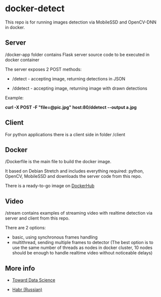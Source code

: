 # docker-detect
This repo is for running images detection via MobileSSD and OpenCV-DNN in docker.

## Server
/docker-app folder contains Flask server source code to be executed in docker container

The server exposes 2 POST methods:

* /detect - accepting image, returning detections in JSON

* /ddetect - accepting image, returning image with drawn detections


Example:

__curl -X POST -F "file=@pic.jpg" host:80/ddetect --output a.jpg__

## Client
For python applications there is a client side in folder /client

## Docker
/Dockerfile is the main file to build the docker image. 

It based on Debian Stretch and includes everything required: python, OpenCV, MobileSSD and downloads the server code from this repo.

There is a ready-to-go image on [DockerHub](https://hub.docker.com/r/tprlab/opencv-detect-ssd)

## Video
/stream contains examples of streaming video with realtime detection via server and client from this repo.

There are 2 options:

* basic, using synchronous frames handling
* multithread, sending multiple frames to detector (The best option is to use the same number of threads as nodes in docker cluster, 10 nodes should be enough to handle realtime video without noticeable delays)

## More info
* [Toward Data Science](https://towardsdatascience.com/how-to-stream-video-with-real-time-object-detection-on-raspberry-pi-f6503c46c7f9)

* [Habr (Russian)](https://habr.com/ru/post/485406)



